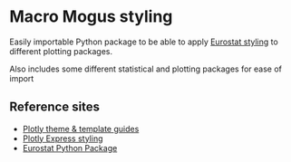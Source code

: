 # Macro Mogus styling

Easily importable Python package to be able to apply [Eurostat styling](https://ec.europa.eu/eurostat/documents/4187653/7192088/STYLE_GUIDE_2016.pdf/dbdf7b92-5ac5-4313-ae80-296f52692e5c?t=1457450262000) to different plotting packages.

Also includes some different statistical and plotting packages for ease of import

## Reference sites
- [Plotly theme & template guides](https://plotly.com/python/templates/)
- [Plotly Express styling](https://plotly.com/python/styling-plotly-express/)
- [Eurostat Python Package](https://pypi.org/project/eurostat/)
